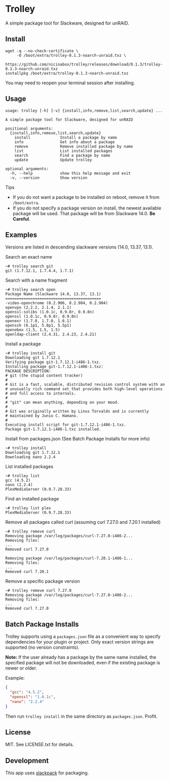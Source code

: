 # Trolley

A simple package tool for Slackware, designed for unRAID.

## Install

    wget -q --no-check-certificate \
         -O /boot/extra/trolley-0.1.3-noarch-unraid.txz \
         https://github.com/nicinabox/trolley/releases/download/0.1.3/trolley-0.1.3-noarch-unraid.txz
    installpkg /boot/extra/trolley-0.1.3-noarch-unraid.txz

You may need to reopen your terminal session after installing.

## Usage

    usage: trolley [-h] [-v] {install,info,remove,list,search,update} ...

    A simple package tool for Slackware, designed for unRAID

    positional arguments:
      {install,info,remove,list,search,update}
        install             Install a package by name
        info                Get info about a package
        remove              Remove installed package by name
        list                List installed packages
        search              Find a package by name
        update              Update trolley

    optional arguments:
      -h, --help            show this help message and exit
      -v, --version         Show version

Tips

* If you do not want a package to be installed on reboot, remove it from `/boot/extra`.
* If you do not specify a package version on install, the newest available package will be used. That package will be from Slackware 14.0. **Be Careful**.

## Examples

Versions are listed in descending slackware versions (14.0, 13.37, 13.1).

Search an exact name

    ~# trolley search git
    git (1.7.12.1, 1.7.4.4, 1.7.1)

Search with a name fragment

    ~# trolley search open
    Package Name (Slackware 14.0, 13.37, 13.1)
    ==========================================
    -video-openchrome (0.2.906, 0.2.904, 0.2.904)
    openvpn (2.2.2, 2.1.4, 2.1.1)
    openssl-solibs (1.0.1c, 0.9.8r, 0.9.8n)
    openssl (1.0.1c, 0.9.8r, 0.9.8n)
    openexr (1.7.0, 1.7.0, 1.6.1)
    openssh (6.1p1, 5.8p1, 5.5p1)
    openobex (1.5, 1.5, 1.5)
    openldap-client (2.4.31, 2.4.23, 2.4.21)

Install a package

    ~# trolley install git
    Downloading git 1.7.12.1
    Verifying package git-1.7.12.1-i486-1.txz.
    Installing package git-1.7.12.1-i486-1.txz:
    PACKAGE DESCRIPTION:
    # git (the stupid content tracker)
    #
    # Git is a fast, scalable, distributed revision control system with an
    # unusually rich command set that provides both high-level operations
    # and full access to internals.
    #
    # "git" can mean anything, depending on your mood.
    #
    # Git was originally written by Linus Torvalds and is currently
    # maintained by Junio C. Hamano.
    #
    Executing install script for git-1.7.12.1-i486-1.txz.
    Package git-1.7.12.1-i486-1.txz installed.

Install from packages.json (See Batch Package Installs for more info)

    ~# trolley install
    Downloading git 1.7.12.1
    Downloading nano 2.2.4

List installed packages

    ~# trolley list
    gcc (4.5.2)
    nano (2.2.4)
    PlexMediaServer (0.9.7.28.33)

Find an installed package

    ~# trolley list plex
    PlexMediaServer (0.9.7.28.33)

Remove all packages called curl (assuming curl 7.27.0 and 7.20.1 installed)

    ~# trolley remove curl
    Removing package /var/log/packages/curl-7.27.0-i486-2...
    Removing files:
    ...
    Removed curl 7.27.0

    Removing package /var/log/packages/curl-7.20.1-i486-1...
    Removing files:
    ...
    Removed curl 7.20.1

Remove a specific package version

    ~# trolley remove curl 7.27.0
    Removing package /var/log/packages/curl-7.27.0-i486-2...
    Removing files:
    ...
    Removed curl 7.27.0

## Batch Package Installs

Trolley supports using a `packages.json` file as a convenient way to specify dependencies for your plugin or project. Only exact version strings are supported (no version constraints).

**Note:** If the user already has a package by the same name installed, the specified package will not be downloaded, even if the existing package is newer or older.

Example:

```json
{
  "gcc": "4.5.2",
  "openssl": "1.0.1c",
  "nano": "2.2.4"
}
```

Then run `trolley install` in the same directory as `packages.json`. Profit.

## License

MIT. See LICENSE.txt for details.

## Development

This app uses [slackpack](https://github.com/nicinabox/slackpack) for packaging.
